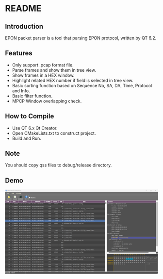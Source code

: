 # README

## Introduction
EPON packet parser is a tool that parsing EPON protocol, written by QT 6.2.
## Features
+ Only support .pcap format file.
+ Parse frames and show them in tree view.
+ Show frames in a HEX window. 
+ Highlight related HEX number if field is selected in tree view.
+ Basic sorting function based on Sequence No, SA, DA, Time, Protocol and Info.
+ Basic filter function.
+ MPCP Window overlapping check.
## How to Compile
+ Use QT 6.x Qt Creator.
+ Open CMakeLists.txt to construct project.
+ Build and Run.
## Note
You should copy qss files to debug/release directory.
## Demo
![Img](./demo.png)

